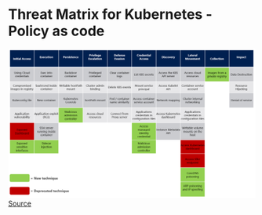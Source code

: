 
# Threat Matrix for Kubernetes - Policy as code 

![](https://raw.githubusercontent.com/sangam14/threat-matrix-k8s/main/img/Matrix.png)
[Source](https://www.microsoft.com/security/blog/2021/03/23/secure-containerized-environments-with-updated-threat-matrix-for-kubernetes/)


